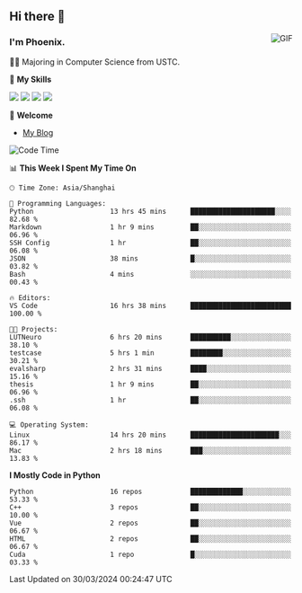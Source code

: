 ## Hi there 👋
<img align="right" alt="GIF" src="https://raw.githubusercontent.com/JoeyBling/JoeyBling/master/pic/pusheencode.gif" />

### I'm Phoenix.

👨‍🎓 Majoring in Computer Science from USTC.

🌟 **My Skills**

![](https://img.shields.io/badge/-Python-3e74a2?style=flat-square&logo=Python&logoColor=fff)
![](https://img.shields.io/badge/-C++-9f62a5?style=flat&logo=cplusplus&logoColor=white)
![](https://img.shields.io/badge/-Linux-185886?style=flat-square&logo=Linux&logoColor=fff)
![](https://img.shields.io/badge/-Rust-ff4136?style=flat-square&logo=Rust&logoColor=fff)

💬 **Welcome**

- [My Blog](https://ysy-phoenix.github.io/)

<!--START_SECTION:waka-->
![Code Time](http://img.shields.io/badge/Code%20Time-659%20hrs%2038%20mins-blue)

📊 **This Week I Spent My Time On** 

```text
🕑︎ Time Zone: Asia/Shanghai

💬 Programming Languages: 
Python                   13 hrs 45 mins      █████████████████████░░░░   82.68 % 
Markdown                 1 hr 9 mins         ██░░░░░░░░░░░░░░░░░░░░░░░   06.96 % 
SSH Config               1 hr                ██░░░░░░░░░░░░░░░░░░░░░░░   06.08 % 
JSON                     38 mins             █░░░░░░░░░░░░░░░░░░░░░░░░   03.82 % 
Bash                     4 mins              ░░░░░░░░░░░░░░░░░░░░░░░░░   00.43 % 

🔥 Editors: 
VS Code                  16 hrs 38 mins      █████████████████████████   100.00 % 

🐱‍💻 Projects: 
LUTNeuro                 6 hrs 20 mins       ██████████░░░░░░░░░░░░░░░   38.10 % 
testcase                 5 hrs 1 min         ████████░░░░░░░░░░░░░░░░░   30.21 % 
evalsharp                2 hrs 31 mins       ████░░░░░░░░░░░░░░░░░░░░░   15.16 % 
thesis                   1 hr 9 mins         ██░░░░░░░░░░░░░░░░░░░░░░░   06.96 % 
.ssh                     1 hr                ██░░░░░░░░░░░░░░░░░░░░░░░   06.08 % 

💻 Operating System: 
Linux                    14 hrs 20 mins      ██████████████████████░░░   86.17 % 
Mac                      2 hrs 18 mins       ███░░░░░░░░░░░░░░░░░░░░░░   13.83 % 
```

**I Mostly Code in Python** 

```text
Python                   16 repos            █████████████░░░░░░░░░░░░   53.33 % 
C++                      3 repos             ██░░░░░░░░░░░░░░░░░░░░░░░   10.00 % 
Vue                      2 repos             ██░░░░░░░░░░░░░░░░░░░░░░░   06.67 % 
HTML                     2 repos             ██░░░░░░░░░░░░░░░░░░░░░░░   06.67 % 
Cuda                     1 repo              █░░░░░░░░░░░░░░░░░░░░░░░░   03.33 % 
```




 Last Updated on 30/03/2024 00:24:47 UTC
<!--END_SECTION:waka-->

<!--
**ysy-phoenix/ysy-phoenix** is a ✨ _special_ ✨ repository because its `README.md` (this file) appears on your GitHub profile.

Here are some ideas to get you started:

- 🔭 I’m currently working on ...
- 🌱 I’m currently learning ...
- 👯 I’m looking to collaborate on ...
- 🤔 I’m looking for help with ...
- 💬 Ask me about ...
- 📫 How to reach me: ...
- 😄 Pronouns: ...
- ⚡ Fun fact: ...
-->
